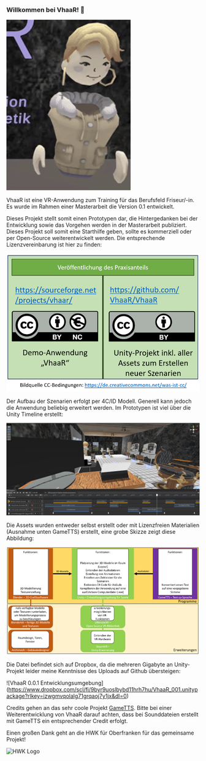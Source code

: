 ### Willkommen bei VhaaR! 👋

![Birgitt Winkt](https://github.com/VhaaR/VhaaR/blob/main/BirgittWinkt.gif)

<!-- Kommentar -->

VhaaR ist eine VR-Anwendung zum Training für das Berufsfeld Friseur/-in. Es wurde im Rahmen einer Masterarbeit die Version 0.1 entwickelt. 

Dieses Projekt stellt somit einen Prototypen dar, die Hintergedanken bei der Entwicklung sowie das Vorgehen werden in der Masterarbeit publiziert. Dieses Projekt soll somit eine Starthilfe geben, sollte es kommerziell oder per Open-Source weiterentwickelt werden. Die entsprechende Lizenzvereinbarung ist hier zu finden: 

![Lizenz](https://github.com/VhaaR/VhaaR/blob/main/7_Veroeffentlichung.png)

Der Aufbau der Szenarien erfolgt per 4C/ID Modell. Generell kann jedoch die Anwendung beliebig erweitert werden. Im Prototypen ist viel über die Unity Timeline erstellt: 

![Timeline](https://github.com/VhaaR/VhaaR/blob/main/5_Umsetzung.png)

Die Assets wurden entweder selbst erstellt oder mit Lizenzfreien Materialien (Ausnahme unten GameTTS) erstellt, eine grobe Skizze zeigt diese Abbildung: 

![Verwendete Software](https://github.com/VhaaR/VhaaR/blob/main/3_SoftwareAufbau.png)

Die Datei befindet sich auf Dropbox, da die mehreren Gigabyte an Unity-Projekt leider meine Kenntnisse des Uploads auf Github übersteigen: 

![VhaaR 0.0.1 Entwicklungsumgebung] (https://www.dropbox.com/scl/fi/9byr9uoslbybd11hrh7hu/VhaaR_001.unitypackage?rlkey=izwgmvqolalg71grqaoj7y1jx&dl=0)

Credits gehen an das sehr coole Projekt [GameTTS](https://github.com/lexkoro/GameTTS). Bitte bei einer Weiterentwicklung von VhaaR darauf achten, dass bei Sounddateien erstellt mit GameTTS ein entsprechender Credit erfolgt. 

Einen großen Dank geht an die HWK für Oberfranken für das gemeinsame Projekt!

![HWK Logo](https://www.wiesentbote.de/wb/wp-content/uploads/2020/08/logo-hwk-oberfranl.gif)
